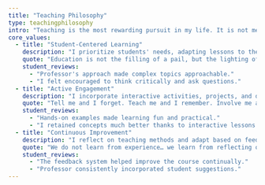 ```yaml
---
title: "Teaching Philosophy"
type: teachingphilosophy
intro: "Teaching is the most rewarding pursuit in my life. It is not merely a career to me but a source of deep, personal fulfilment and healing. My passion for teaching began at the age of ten when I started teaching my younger brother. Ever since, becoming a mathematics teacher has always been my dream."
core_values:
  - title: "Student-Centered Learning"
    description: "I prioritize students' needs, adapting lessons to their pace and interests."
    quote: "Education is not the filling of a pail, but the lighting of a fire. — W.B. Yeats"
    student_reviews:
      - "Professor's approach made complex topics approachable."
      - "I felt encouraged to think critically and ask questions."
  - title: "Active Engagement"
    description: "I incorporate interactive activities, projects, and discussions in my courses."
    quote: "Tell me and I forget. Teach me and I remember. Involve me and I learn. — Benjamin Franklin"
    student_reviews:
      - "Hands-on examples made learning fun and practical."
      - "I retained concepts much better thanks to interactive lessons."
  - title: "Continuous Improvement"
    description: "I reflect on teaching methods and adapt based on feedback and results."
    quote: "We do not learn from experience… we learn from reflecting on experience. — John Dewey"
    student_reviews:
      - "The feedback system helped improve the course continually."
      - "Professor consistently incorporated student suggestions."
---
```


